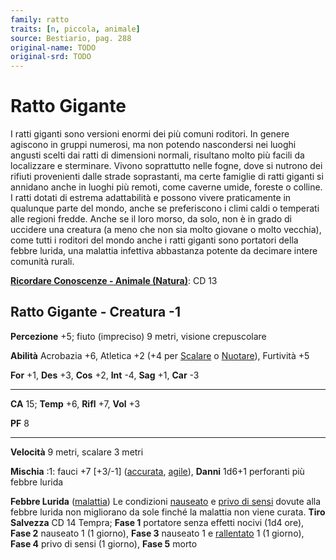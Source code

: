 ```yaml
---
family: ratto
traits: [n, piccola, animale]
source: Bestiario, pag. 288
original-name: TODO
original-srd: TODO
---
```


# Ratto Gigante

I ratti giganti sono versioni enormi dei più comuni roditori. In genere agiscono
in gruppi numerosi, ma non potendo nascondersi nei luoghi angusti scelti dai
ratti di dimensioni normali, risultano molto più facili da localizzare e
sterminare. Vivono soprattutto nelle fogne, dove si nutrono dei rifiuti
provenienti dalle strade soprastanti, ma certe famiglie di ratti giganti si
annidano anche in luoghi più remoti, come caverne umide, foreste o colline. I
ratti dotati di estrema adattabilità e possono vivere praticamente in qualunque
parte del mondo, anche se preferiscono i climi caldi o temperati alle regioni
fredde. Anche se il loro morso, da solo, non è in grado di uccidere una creatura
(a meno che non sia molto giovane o molto vecchia), come tutti i roditori del
mondo anche i ratti giganti sono portatori della febbre lurida, una malattia
infettiva abbastanza potente da decimare intere comunità rurali.

**[Ricordare Conoscenze - Animale (Natura)](/azioni/ricordare-conoscenze)**: CD
13

## Ratto Gigante - Creatura -1

**Percezione** +5; fiuto (impreciso) 9 metri, visione crepuscolare

**Abilità** Acrobazia +6, Atletica +2 (+4 per [Scalare](/azioni/scalare) o
[Nuotare](/azioni/nuotare)), Furtività +5

**For** +1, **Des** +3, **Cos** +2, **Int** -4, **Sag** +1, **Car** -3

---

**CA** 15; **Temp** +6, **Rifl** +7, **Vol** +3

**PF** 8

---

**Velocità** 9 metri, scalare 3 metri

**Mischia** :1: fauci +7 \[+3/-1] ([accurata](/tratti/accurata),
[agile](/tratti/agile)), **Danni** 1d6+1 perforanti più febbre lurida

**Febbre Lurida** ([malattia](/tratti/malattia)) Le condizioni
[nauseato](/condizioni/nauseato) e [privo di sensi](/condizioni/privo-di-sensi)
dovute alla febbre lurida non migliorano da sole finché la malattia non viene
curata. **Tiro Salvezza** CD 14 Tempra; **Fase 1** portatore senza effetti
nocivi (1d4 ore), **Fase 2** nauseato 1 (1 giorno), **Fase 3** nauseato 1 e
[rallentato](/condizioni/rallentato) 1 (1 giorno), **Fase 4** privo di sensi (1
giorno), **Fase 5** morto
